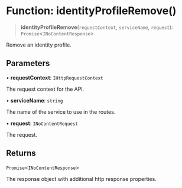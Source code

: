 # Function: identityProfileRemove()

> **identityProfileRemove**(`requestContext`, `serviceName`, `request`): `Promise`\<`INoContentResponse`\>

Remove an identity profile.

## Parameters

• **requestContext**: `IHttpRequestContext`

The request context for the API.

• **serviceName**: `string`

The name of the service to use in the routes.

• **request**: `INoContentRequest`

The request.

## Returns

`Promise`\<`INoContentResponse`\>

The response object with additional http response properties.
